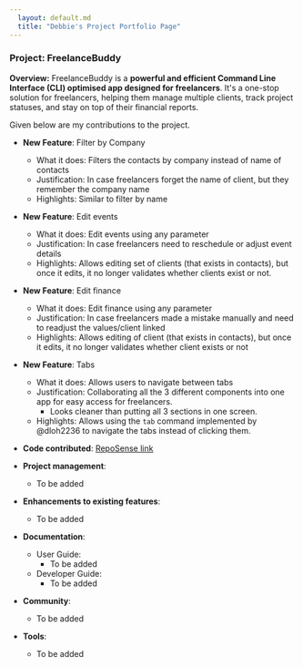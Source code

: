 ```yaml
---
  layout: default.md
  title: "Debbie's Project Portfolio Page"
---
```


### Project: FreelanceBuddy

**Overview:** FreelanceBuddy is a **powerful and efficient Command Line Interface (CLI)
optimised app designed for freelancers**.
It's a one-stop solution for freelancers, helping them manage multiple clients, track project statuses,
and stay on top of their financial reports.

Given below are my contributions to the project.

* **New Feature**: Filter by Company
  * What it does: Filters the contacts by company instead of name of contacts
  * Justification: In case freelancers forget the name of client, but they remember the company name
  * Highlights: Similar to filter by name

* **New Feature**: Edit events
  * What it does: Edit events using any parameter
  * Justification: In case freelancers need to reschedule or adjust event details
  * Highlights: Allows editing set of clients (that exists in contacts), but once it edits, it no longer validates whether clients exist or not.

* **New Feature**: Edit finance
  * What it does: Edit finance using any parameter
  * Justification: In case freelancers made a mistake manually and need to readjust the values/client linked
  * Highlights: Allows editing of client (that exists in contacts), but once it edits, it no longer validates whether client exists or not

* **New Feature**: Tabs
  * What it does: Allows users to navigate between tabs
  * Justification: Collaborating all the 3 different components into one app for easy access for freelancers. 
    * Looks cleaner than putting all 3 sections in one screen.
  * Highlights: Allows using the `tab` command implemented by @dloh2236 to navigate the tabs instead of clicking them.


* **Code contributed**: [RepoSense link](https://nus-cs2103-ay2324s1.github.io/tp-dashboard/?search=flexibo&sort=groupTitle&sortWithin=title&timeframe=commit&mergegroup=&groupSelect=groupByRepos&breakdown=true&checkedFileTypes=docs~functional-code~test-code&since=2023-09-22)

* **Project management**:
  * To be added

* **Enhancements to existing features**:
  * To be added

* **Documentation**:
  * User Guide:
    * To be added
  * Developer Guide:
    * To be added

* **Community**:
  * To be added

* **Tools**:
  * To be added
